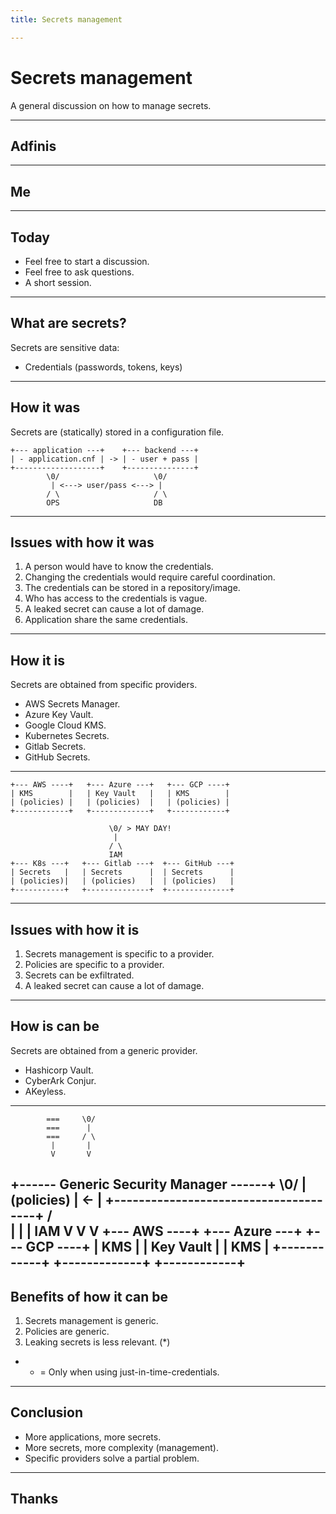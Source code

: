 ```yaml
---
title: Secrets management

---
```


# Secrets management

A general discussion on how to manage secrets.

---

## Adfinis

---

## Me

---

## Today

- Feel free to start a discussion.
- Feel free to ask questions.
- A short session.

---

## What are secrets?

Secrets are sensitive data:

- Credentials (passwords, tokens, keys)

---

## How it was

Secrets are (statically) stored in a configuration file.

```text
+--- application ---+    +--- backend ---+
| - application.cnf | -> | - user + pass |
+-------------------+    +---------------+
        \0/                     \0/
         | <---> user/pass <---> |
        / \                     / \
        OPS                     DB
```

----

## Issues with how it was

1. A person would have to know the credentials.
2. Changing the credentials would require careful coordination.
3. The credentials can be stored in a repository/image.
4. Who has access to the credentials is vague.
5. A leaked secret can cause a lot of damage.
6. Application share the same credentials.

---

## How it is

Secrets are obtained from specific providers.

- AWS Secrets Manager.
- Azure Key Vault.
- Google Cloud KMS.
- Kubernetes Secrets.
- Gitlab Secrets.
- GitHub Secrets.

----

```text
+--- AWS ----+   +--- Azure ---+   +--- GCP ----+
| KMS        |   | Key Vault   |   | KMS        |
| (policies) |   | (policies)  |   | (policies) |
+------------+   +-------------+   +------------+

                      \0/ > MAY DAY!
                       |
                      / \
                      IAM
+--- K8s ---+   +--- Gitlab ---+  +--- GitHub ---+
| Secrets   |   | Secrets      |  | Secrets      |
| (policies)|   | (policies)   |  | (policies)   |
+-----------+   +--------------+  +--------------+
```

----

## Issues with how it is

1. Secrets management is specific to a provider.
2. Policies are specific to a provider.
3. Secrets can be exfiltrated.
4. A leaked secret can cause a lot of damage.

---

## How is can be

Secrets are obtained from a generic provider.

- Hashicorp Vault.
- CyberArk Conjur.
- AKeyless.

---
            ===     \0/
            ===      |
            ===     / \
             |       |
             V       V
+------ Generic Security Manager ------+   \0/
| (policies)                           | <- |
+--------------------------------------+   / \
      |                |               |     IAM
      V                V               V
+--- AWS ----+   +--- Azure ---+   +--- GCP ----+
| KMS        |   | Key Vault   |   | KMS        |
+------------+   +-------------+   +------------+
----

## Benefits of how it can be

1. Secrets management is generic.
2. Policies are generic.
4. Leaking secrets is less relevant. (*)

- * = Only when using just-in-time-credentials.

---

## Conclusion

- More applications, more secrets.
- More secrets, more complexity (management).
- Specific providers solve a partial problem.

---

## Thanks
